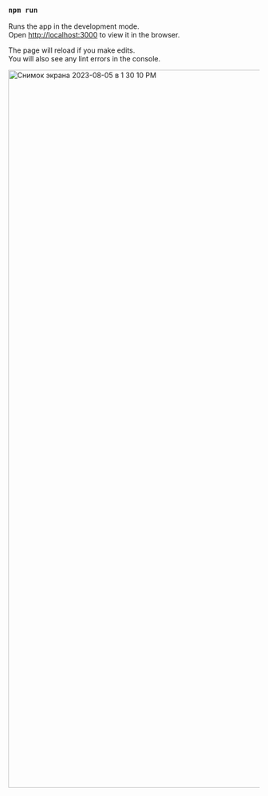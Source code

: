

### `npm run`

Runs the app in the development mode.\
Open [http://localhost:3000](http://localhost:3000) to view it in the browser.

The page will reload if you make edits.\
You will also see any lint errors in the console.


<img width="1440" alt="Снимок экрана 2023-08-05 в 1 30 10 PM" src="https://github.com/izotikov/Shopping-List/assets/91781655/80818b19-99d8-464e-8230-85df23c3c82f">
